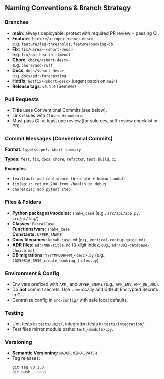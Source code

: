## Naming Conventions & Branch Strategy

### Branches
- **main**: always deployable; protect with required PR review + passing CI.
- **Feature**: `feature/<scope>-<short-desc>`  
  e.g. `feature/faq-thresholds`, `feature/booking-db`
- **Fix**: `fix/<area>-<short-desc>`  
  e.g. `fix/api-health-timeout`
- **Chore**: `chore/<short-desc>`  
  e.g. `chore/add-ruff`
- **Docs**: `docs/<short-desc>`  
  e.g. `docs/adr-forecasting`
- **Hotfix**: `hotfix/<short-desc>` (urgent patch on `main`)
- **Release tags**: `v0.1.0` (SemVer)

### Pull Requests
- **Title** uses Conventional Commits (see below).
- Link issues with `Closes #<number>`.
- Must pass CI; at least one review (for solo dev, self-review checklist in PR).

### Commit Messages (Conventional Commits)
**Format:** `type(scope): short summary`

**Types:** `feat`, `fix`, `docs`, `chore`, `refactor`, `test`, `build`, `ci`

**Examples**
- `feat(faq): add confidence threshold + human handoff`
- `fix(api): return 200 from /health in debug`
- `chore(ci): add pytest step`

### Files & Folders
- **Python packages/modules:** `snake_case` (e.g., `src/api/app.py`, `src/ai/faq/`)
- **Classes:** `PascalCase`  
  **Functions/vars:** `snake_case`  
  **Constants:** `UPPER_SNAKE`
- **Docs filenames:** `kebab-case.md` (e.g., `vertical-config-guide.md`)
- **ADR files:** `adr/NNN-title.md` (3-digit index, e.g., `adr/002-database-choice.md`)
- **DB migrations:** `YYYYMMDDHHMM_<desc>.py` (e.g., `20250816_0930_create_booking_tables.py`)

### Environment & Config
- Env vars prefixed with `APP_` and `UPPER_SNAKE` (e.g., `APP_ENV`, `APP_DB_URL`).
- Do **not** commit secrets. Use `.env` locally and GitHub Encrypted Secrets in CI.
- Centralize config in `src/config/` with safe local defaults.

### Testing
- Unit tests in `tests/unit/`, integration tests in `tests/integration/`.
- Test files mirror module paths: `test_<module>.py`.

### Versioning
- **Semantic Versioning:** `MAJOR.MINOR.PATCH`
- Tag releases:  
  ```bash
  git tag v0.1.0
  git push --tags
